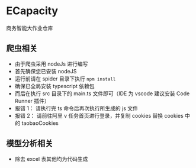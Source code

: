 # ECapacity

商务智能大作业仓库

## 爬虫相关

- 由于爬虫采用 nodeJs 进行编写
- 首先确保您已安装 nodeJS
- 运行前请在 spider 目录下执行 `npm install`
- 确保已全局安装 typescript 依赖包
- 而后在执行 src 目录下的 main.ts 文件即可（IDE 为 vscode 建议安装 Code Runner
  插件）
- 报错 1： 请执行完 ts 命令后再次执行所生成的 js 文件
- 报错 2： 请前往阿里 v 任务首页进行登录，并复制 cookies 替换 cookies 中的
  taobaoCookies

## 模型分析相关

- 除去 excel 表其他均为代码生成
